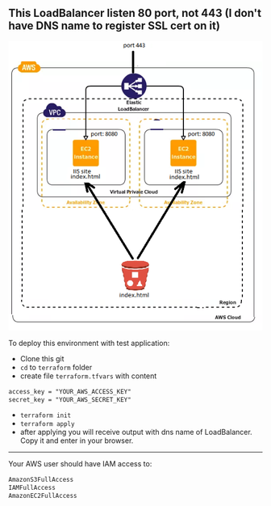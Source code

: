 This LoadBalancer listen 80 port, not 443 (I don't have DNS name to register SSL cert on it)
-------------------------------
![picture](images/schema.png)


To deploy this environment with test application:

- Clone this git
- ```cd``` to ```terraform``` folder
- create file ```terraform.tfvars``` with content
```
access_key = "YOUR_AWS_ACCESS_KEY"
secret_key = "YOUR_AWS_SECRET_KEY"
```
- ```terraform init```
- ```terraform apply```
- after applying you will receive output with dns name of LoadBalancer. Copy it and enter in your browser.

-------------------------------------------
Your AWS user should have IAM access to:
```
AmazonS3FullAccess
IAMFullAccess
AmazonEC2FullAccess
```